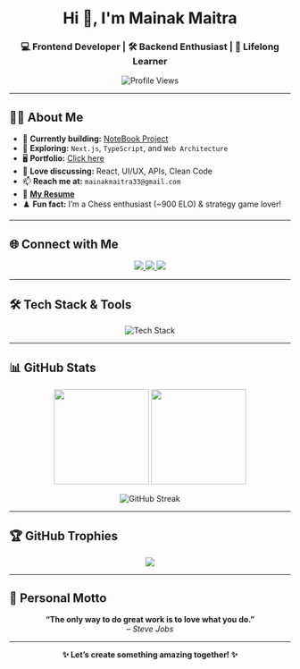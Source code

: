 <h1 align="center">Hi 👋, I'm Mainak Maitra</h1>
<h3 align="center">💻 Frontend Developer | 🛠️ Backend Enthusiast | 🎯 Lifelong Learner</h3>

<p align="center">
  <img src="https://komarev.com/ghpvc/?username=mkm630&label=Profile%20views&color=0e75b6&style=flat" alt="Profile Views" />
</p>

---

## 👨‍💻 About Me

- 🚀 **Currently building:** [NoteBook Project](https://github.com/MkM630/Note_book)  
- 🌱 **Exploring:** `Next.js`, `TypeScript`, and `Web Architecture`  
- 🖥️ **Portfolio:** [Click here](https://portfolio-2-0-wheat.vercel.app/)  
- 💬 **Love discussing:** React, UI/UX, APIs, Clean Code  
- 📫 **Reach me at:** `mainakmaitra33@gmail.com`  
- 📄 [**My Resume**](https://drive.google.com/file/d/1ibcHpYQ27bMzhJQ0tvzFLolozQbSot0F/view?usp=sharing)  
- ♟️ **Fun fact:** I’m a Chess enthusiast (~900 ELO) & strategy game lover!

---

## 🌐 Connect with Me

<p align="center">
  <a href="https://www.linkedin.com/in/mainakmaitra/" target="_blank">
    <img src="https://img.shields.io/badge/LinkedIn-0A66C2?style=for-the-badge&logo=linkedin&logoColor=white" />
  </a>
  <a href="https://www.leetcode.com/mm3076" target="_blank">
    <img src="https://img.shields.io/badge/LeetCode-FFA116?style=for-the-badge&logo=leetcode&logoColor=white" />
  </a>
  <a href="mailto:mainakmaitra33@gmail.com">
    <img src="https://img.shields.io/badge/Gmail-EA4335?style=for-the-badge&logo=gmail&logoColor=white" />
  </a>
</p>

---

## 🛠️ Tech Stack & Tools

<p align="center">
  <img src="https://skillicons.dev/icons?i=html,css,js,ts,react,nextjs,nodejs,express,mongodb,mysql,postgres,tailwind,java,c,cpp,python,linux,git,figma,postman" alt="Tech Stack" />
</p>

---

## 📊 GitHub Stats

<p align="center">
  <img src="https://github-readme-stats.vercel.app/api?username=mkm630&show_icons=true&theme=default" height="170" />
  <img src="https://github-readme-stats.vercel.app/api/top-langs/?username=mkm630&layout=compact&theme=default" height="170" />
</p>

<p align="center">
  <img src="https://github-readme-streak-stats.herokuapp.com/?user=mkm630&theme=default" alt="GitHub Streak" />
</p>

---

## 🏆 GitHub Trophies

<p align="center">
  <img src="https://github-profile-trophy.vercel.app/?username=mkm630&theme=flat&row=2&column=3" />
</p>

---

## 💬 Personal Motto

<p align="center">
  <b>“The only way to do great work is to love what you do.”</b><br>
  <i>– Steve Jobs</i>
</p>

---

<p align="center">
  <b>✨ Let’s create something amazing together! ✨</b>
</p>
